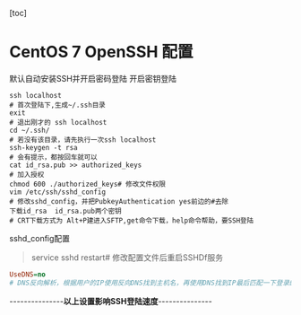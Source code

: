 [toc]

# CentOS 7 OpenSSH 配置

默认自动安装SSH并开启密码登陆
开启密钥登陆

```shell
ssh localhost
# 首次登陆下,生成~/.ssh目录
exit
# 退出刚才的 ssh localhost
cd ~/.ssh/
# 若没有该目录，请先执行一次ssh localhost
ssh-keygen -t rsa
# 会有提示，都按回车就可以
cat id_rsa.pub >> authorized_keys
# 加入授权
chmod 600 ./authorized_keys# 修改文件权限
vim /etc/ssh/sshd_config
# 修改sshd_config，并把PubkeyAuthentication yes前边的#去除
下载id_rsa  id_rsa.pub两个密钥
# CRT下载方式为 Alt+P建进入SFTP,get命令下载，help命令帮助，要SSH登陆
```

sshd_config配置
> service sshd restart# 修改配置文件后重启SSHDf服务

```ini
UseDNS=no
# DNS反向解析，根据用户的IP使用反向DNS找到主机名，再使用DNS找到IP最后匹配一下登录的IP是否合法。
```

---------------**以上设置影响SSH登陆速度**---------------